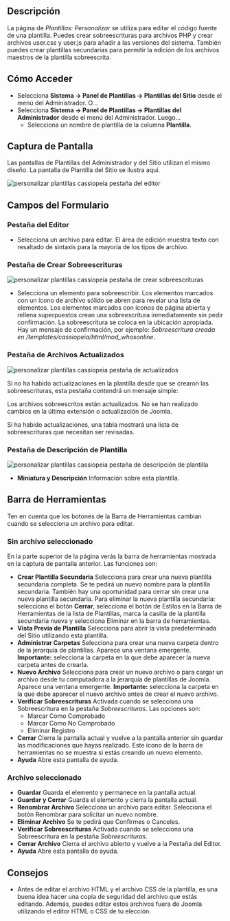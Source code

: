 <!-- Filename: Help4.x:Templates:_Customise / Display title: Plantillas: Personalizar -->

## Descripción

La página de *Plantillas: Personalizar* se utiliza para editar el código fuente de una plantilla. Puedes crear sobreescrituras para archivos PHP y crear archivos user.css y user.js para añadir a las versiones del sistema. También puedes crear plantillas secundarias para permitir la edición de los archivos maestros de la plantilla sobreescrita.

## Cómo Acceder

- Selecciona **Sistema → Panel de Plantillas → Plantillas del Sitio** desde el menú del Administrador. O...
- Selecciona **Sistema → Panel de Plantillas → Plantillas del Administrador** desde el menú del Administrador. Luego...
  - Selecciona un nombre de plantilla de la columna **Plantilla**.

## Captura de Pantalla

Las pantallas de Plantillas del Administrador y del Sitio utilizan el mismo diseño. La pantalla de Plantilla del Sitio se ilustra aquí.

![personalizar plantillas cassiopeia pestaña del editor](../../../es/images/templates/templates-customise-cassiopeia-editor-tab.png)

## Campos del Formulario

### Pestaña del Editor

- Selecciona un archivo para editar. El área de edición muestra texto con resaltado de sintaxis para la mayoría de los tipos de archivo.

### Pestaña de Crear Sobreescrituras

![personalizar plantillas cassiopeia pestaña de crear sobreescrituras](../../../es/images/templates/templates-customise-cassiopeia-create-overrides-tab.png)

- Selecciona un elemento para sobreescribir. Los elementos marcados con un ícono de archivo sólido se abren para revelar una lista de elementos. Los elementos marcados con íconos de página abierta y rellena superpuestos crean una sobreescritura inmediatamente sin pedir confirmación. La sobreescritura se coloca en la ubicación apropiada. Hay un mensaje de confirmación, por ejemplo:
  *Sobreescritura creada en /templates/cassiopeia/html/mod_whosonline*.

### Pestaña de Archivos Actualizados

![personalizar plantillas cassiopeia pestaña de actualizados](../../../es/images/templates/templates-customise-cassiopeia-updated-files-tab.png)

Si no ha habido actualizaciones en la plantilla desde que se crearon las sobreescrituras, esta pestaña contendrá un mensaje simple:

<div class="alert alert-success">
Los archivos sobreescritos están actualizados. No se han realizado cambios
en la última extensión o actualización de Joomla.
</div>

Si ha habido actualizaciones, una tabla mostrará una lista de sobreescrituras que necesitan ser revisadas.

### Pestaña de Descripción de Plantilla

![personalizar plantillas cassiopeia pestaña de descripción de plantilla](../../../es/images/templates/templates-customise-cassiopeia-template-description-tab.png)

- **Miniatura y Descripción** Información sobre esta plantilla.

## Barra de Herramientas

Ten en cuenta que los botones de la Barra de Herramientas cambian cuando se selecciona un archivo para editar.

### Sin archivo seleccionado

En la parte superior de la página verás la barra de herramientas mostrada en la captura de pantalla anterior. Las funciones son:

- **Crear Plantilla Secundaria** Selecciona para crear una nueva plantilla secundaria completa. Se te pedirá un nuevo nombre para la plantilla secundaria. También hay una oportunidad para cerrar sin crear una nueva plantilla secundaria. Para eliminar la nueva plantilla secundaria: selecciona el botón **Cerrar**, selecciona el botón de Estilos en la Barra de Herramientas de la lista de Plantillas, marca la casilla de la plantilla secundaria nueva y selecciona Eliminar en la barra de herramientas.
- **Vista Previa de Plantilla** Selecciona para abrir la vista predeterminada del Sitio utilizando esta plantilla.
- **Administrar Carpetas** Selecciona para crear una nueva carpeta dentro de la jerarquía de plantillas. Aparece una ventana emergente. **Importante:** selecciona la carpeta en la que debe aparecer la nueva carpeta antes de crearla.
- **Nuevo Archivo** Selecciona para crear un nuevo archivo o para cargar un archivo desde tu computadora a la jerarquía de plantillas de Joomla. Aparece una ventana emergente. **Importante:** selecciona la carpeta en la que debe aparecer el nuevo archivo antes de crear el nuevo archivo.
- **Verificar Sobreescrituras** Activada cuando se selecciona una Sobreescritura en la pestaña *Sobreescrituras*. Las opciones son:
  - Marcar Como Comprobado
  - Marcar Como No Comprobado
  - Eliminar Registro
- **Cerrar** Cierra la pantalla actual y vuelve a la pantalla anterior sin guardar las modificaciones que hayas realizado. Este ícono de la barra de herramientas no se muestra si estás creando un nuevo elemento.
- **Ayuda** Abre esta pantalla de ayuda.

### Archivo seleccionado

- **Guardar** Guarda el elemento y permanece en la pantalla actual.
- **Guardar y Cerrar** Guarda el elemento y cierra la pantalla actual.
- **Renombrar Archivo** Selecciona un archivo para editar. Selecciona el botón Renombrar para solicitar un nuevo nombre.
- **Eliminar Archivo** Se te pedirá que Confirmes o Canceles.
- **Verificar Sobreescrituras** Activada cuando se selecciona una Sobreescritura en la pestaña *Sobreescrituras*.
- **Cerrar Archivo** Cierra el archivo abierto y vuelve a la Pestaña del Editor.
- **Ayuda** Abre esta pantalla de ayuda.

## Consejos

- Antes de editar el archivo HTML y el archivo CSS de la plantilla, es una buena idea hacer una copia de seguridad del archivo que estás editando. Además, puedes editar estos archivos fuera de Joomla utilizando el editor HTML o CSS de tu elección.
